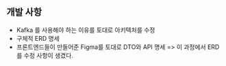 개발 사항
----------

- Kafka 를 사용해야 하는 이유를 토대로 아키텍처를 수정
- 구체적 ERD 명세
- 프론트엔드들이 만들어준 Figma를 토대로 DTO와 API 명세
=> 이 과정에서 ERD를 수정 사항이 생겼다.